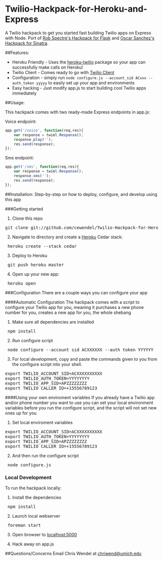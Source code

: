 Twilio-Hackpack-for-Heroku-and-Express
======================================

A Twilio hackpack to get you started fast building Twilio apps on Express with Node. 
Port of [Rob Spectre's Hackpack for Flask](http://github.com/robspectre/Twilio-Hackpack-for-Heroku-and-Flask) and [Oscar Sanchez's Hackpack for Sinatra](http://github.com/labcoder/Twilio-Hackpack-for-Heroku-and-Sinatra).

##Features:
* Heroku Friendly - Uses the [heroku-twilio](http://github.com/cewendel/heroku-twilio) package so your app can successfully make calls on Heroku!
* Twilio Client - Comes ready to go with [Twilio Client](htt://twilio.com/client)
* Configuration - simply run `node configure.js --account_sid ACxxx --auth_token yyyyy`
to easily set up your app and environments
* Easy hacking - Just modify app.js to start building cool Twilio apps immediately 

##Usage:

This hackpack comes with two ready-made Express endpoints in app.js:

Voice endpoint:
```javascript
app.get('/voice', function(req,res){
	var response = twiml.Response();
	response.play('');
	res.send(response);
});
```
Sms endpoint:
```javascript
app.get('/sms', function(req,res){
	var response = twiml.Response();
	response.sms('');
	res.send(response);
});
```

##Installation:
Step-by-step on how to deploy, configure, and develop using this app

###Getting started
1) Clone this repo
<pre>git clone git://github.com/cewendel/Twilio-Hackpack-for-Heroku-and-Express.git</pre>

2) Navigate to directory and create a [Heroku](https://toolbelt.herokuapp.com) Cedar stack:
<pre> heroku create --stack cedar </pre>

3) Deploy to Heroku
<pre> git push heroku master </pre>

4) Open up your new app:
<pre> heroku open </pre>

###Configuration
There are a couple ways you can configure your app

####Automatic Configuration
The hackpack comes with a script to configure your Twilio app for you, meaning it purchases a new phone number for you, creates a new app for you, the whole shebang

1) Make sure all dependencies are installed
<pre> npm install </pre>

2) Run configure script
<pre> node configure --account_sid ACXXXXXX --auth_token YYYYYY </pre>

3) For local development, copy and paste the commands given to you from the configure script into your shell.
<pre>
export TWILIO_ACCOUNT_SID=ACXXXXXXXXXX
export TWILIO_AUTH_TOKEN=YYYYYYYY
export TWILIO_APP_SID=APZZZZZZZZ
export TWILIO_CALLER_ID=+15556789123
</pre>

####Using your own enviroment variables
If you already have a Twilio app and/or phone number you want to use you can set your local environment variables before you run the configure script, and the script will not set new ones up for you

1) Set local enviroment variables
<pre>
export TWILIO_ACCOUNT_SID=ACXXXXXXXXXX
export TWILIO_AUTH_TOKEN=YYYYYYYY
export TWILIO_APP_SID=APZZZZZZZZ
export TWILIO_CALLER_ID=+15556789123
</pre>

2) And then run the configure script
<pre> node configure.js </pre>

### Local Development

To run the hackpack locally:

1) Install the dependencies
<pre> npm install </pre>

2) Launch local webserver
<pre> foreman start </pre>

3) Open browser to [localhost:5000](http://localhost:5000)

4) Hack away on app.js

##Questions/Concerns
Email Chris Wendel at <chriwend@umich.edu>

